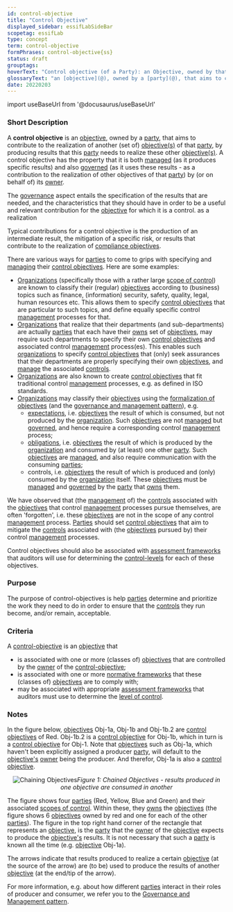 ```yaml
---
id: control-objective
title: "Control Objective"
displayed_sidebar: essifLabSideBar
scopetag: essifLab
type: concept
term: control-objective
formPhrases: control-objective{ss}
status: draft
grouptags:
hoverText: "Control objective (of a Party): an Objective, owned by that Party, that aims to contribute to the realization of another (set of) Objective(s) of that Party, by producing results that this Party needs to realize these other Objective(s)."
glossaryText: "an [objective](@), owned by a [party](@), that aims to contribute to the realization of another (set of) [objective](@) of that [party](@), by producing results that this [party](@) needs to realize these other [objective](@)."
date: 20220203
---
```


import useBaseUrl from '@docusaurus/useBaseUrl'

### Short Description
A **control objective** is an [objective](@), owned by a [party](@), that aims to contribute to the realization of another (set of) [objective(s)](@) of that [party](@), by producing results that this [party](@) needs to realize these other [objective(s)](@). A control objective has the property that it is both [managed](management@) (as it produces specific results) and also [governed](governance@) (as it uses these results - as a contribution to the realization of other objectives of that [party](@)) by (or on behalf of) its [owner](@).

The [governance](@) aspect entails the specification of the results that are needed, and the characteristics that they should have in order to be a useful and relevant contribution for the [objective](@) for which it is a control.  as a realization

Typical contributions for a control objective is the production of an intermediate result, the mitigation of a specific risk, or results that contribute to the realization of [compliance objectives](compliance-objective@).

There are various ways for [parties](@) to come to grips with specifying and [managing](management@) their [control objectives](control-objective@). Here are some examples:

- [Organizations](@) (specifically those with a rather large [scope of control](@)) are known to classify their (regular) [objectives](@) according to (business) topics such as finance, (information) security, safety, quality, legal, human resources etc. This allows them to specify [control objectives](control-objective@) that are particular to such topics, and define equally specific control [management](@) processes for that.
- [Organizations](@) that realize that their departments (and sub-departments) are actually [parties](@) that each have their [owns](@) set of [objectives](@), may require such departments to specify their own [control objectives](control-objective@) and associated control [management](@) process(es). This enables such [organizations](@) to specify [control objectives](control-objective@) that (only) seek assurances that their departments are properly specifying their own [objectives](@), and [manage](management@) the associated [controls](controller@).
- [Organizations](@) are also known to create [control objectives](control-objective@) that fit traditional control [management](@) processes, e.g. as defined in ISO standards.
- [Organizations](@) may classify their [objectives](@) using the [formalization of objectives](./objective#formalization) (and the [governance and management pattern](pattern-governance-and-management@)), e.g.
  - [expectations](@), i.e. [objectives](@) the result of which is consumed, but not produced by the [organization](@). Such [objectives](@) are not [managed](management@) but [governed](governance@), and hence require a corresponding control [management](@) process;
  - [obligations](@), i.e. [objectives](@) the result of which is produced by the [organization](@) and consumed by (at least) one other [party](@). Such [objectives](@) are [managed](management@), and also require communication with the consuming [parties](@);
  - controls, i.e. [objectives](@) the result of which is produced and (only) consumed by the [organization](@) itself. These [objectives](@) must be [managed](management@) and [governed](governance@) by the [party](@) that [owns](@) them.

We have observed that (the [management](@) of) the [controls](controller@) associated with the [objectives](@) that control [management](@) processes pursue themselves, are often 'forgotten', i.e. these [objectives](@) are not in the scope of any control [management](@) process. [Parties](@) should set [control objectives](control-objective@) that aim to mitigate the [controls](controller@) associated with (the [objectives](@) pursued by) their control [management](@) processes.

Control objectives should also be associated with [assessment frameworks](assessment-framework@) that auditors will use for determining the [control-levels](@) for each of these objectives.

### Purpose
The purpose of control-objectives is help [parties](@) determine and prioritize the work they need to do in order to ensure that the [controls](controller@) they run become, and/or remain, acceptable.

### Criteria
A [control-objective](@) is an [objective](@) that
- is associated with one or more (classes of) [objectives](@) that are controlled by the [owner](@) of the [control-objective](@);
- is associated with one or more [normative frameworks](normative-framework@) that these (classes of) [objectives](@) are to comply with;
- may be associated with appropriate [assessment frameworks](assessment-framework@) that auditors must use to determine the [level of control](control-level@).

### Notes

In the figure below, [objectives](@) Obj-1a, Obj-1b and Obj-1b.2 are [control objectives](control-objective@) of Red. Obj-1b.2 is a [control objective](@) for Obj-1b, which in turn is a [control objective](@) for Obj-1. Note that [objectives](@) such as Obj-1a, which haven't been explicitly assigned a producer [party](@), will default to the [objective's](@) [owner](@) being the producer. And therefor, Obj-1a is also a [control objective](@).

<p align="center">
<img
  alt="Chaining Objectives"
  src={useBaseUrl('images/essif-lab-objective-symbolnotation.png')}
/><i>Figure 1: Chained Objectives - results produced in one objective are consumed in another</i>
</p>

The figure shows four [parties](@) (Red, Yellow, Blue and Green) and their associated [scopes of control](scope-of-control@). Within these, they [owns](@) the [objectives](@) (the figure shows 6 [objectives](@) owned by red and one for each of the other [parties](@)). The figure in the top right hand corner of the rectangle that represents an [objective](@), is the [party](@) that the [owner](@) of the [objective](@) expects to produce the [objective's](@) results. It is not necessary that such a [party](@) is known all the time (e.g. [objective](@) Obj-1a).

The arrows indicate that results produced to realize a certain [objective](@) (at the source of the arrow) are (to be) used to produce the results of another [objective](@) (at the end/tip of the arrow).

For more information, e.g. about how different [parties](@) interact in their roles of producer and consumer, we refer you to the [Governance and Management pattern](pattern-governance-and-management@).